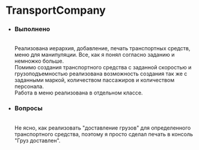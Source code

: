 # TransportCompany
<ul>
<li>
  <h3>Выполнено</h3></br>
  Реализована иерархия, добавление, печать транспортных средств, меню для манипуляции. Все, как я понял согласно заданию и немножко больше.</br>
   Помимо создания транспортного средства с заданной скоростью и грузоподъемностью реализована возможность создания так же с заданными маркой, количеством пассажиров и количеством персонала.</br>
  Работа в меню реализована в отдельном классе.
</li>
<li>
  <h3>Вопросы</h3></br>
  Не ясно, как реализовать "доставление грузов" для определенного транспортного средства, поэтому я просто сделал печать в консоль "Груз доставлен".</br>
</li>
</ul>
